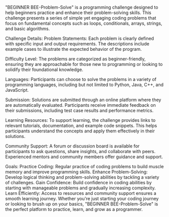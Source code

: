 "BEGINNER BEE-Problem-Solve" is a programming challenge designed to help beginners practice and enhance their problem-solving skills. This challenge presents a series of simple yet engaging coding problems that focus on fundamental concepts such as loops, conditionals, arrays, strings, and basic algorithms.

Challenge Details:
Problem Statements: Each problem is clearly defined with specific input and output requirements. The descriptions include example cases to illustrate the expected behavior of the program.

Difficulty Level: The problems are categorized as beginner-friendly, ensuring they are approachable for those new to programming or looking to solidify their foundational knowledge.

Languages: Participants can choose to solve the problems in a variety of programming languages, including but not limited to Python, Java, C++, and JavaScript.

Submission: Solutions are submitted through an online platform where they are automatically evaluated. Participants receive immediate feedback on their submissions, including test case results and performance metrics.

Learning Resources: To support learning, the challenge provides links to relevant tutorials, documentation, and example code snippets. This helps participants understand the concepts and apply them effectively in their solutions.

Community Support: A forum or discussion board is available for participants to ask questions, share insights, and collaborate with peers. Experienced mentors and community members offer guidance and support.

Goals:
Practice Coding: Regular practice of coding problems to build muscle memory and improve programming skills.
Enhance Problem-Solving: Develop logical thinking and problem-solving abilities by tackling a variety of challenges.
Gain Confidence: Build confidence in coding abilities by starting with manageable problems and gradually increasing complexity.
Learn Efficiently: Access to resources and community support ensures a smooth learning journey.
Whether you're just starting your coding journey or looking to brush up on your basics, "BEGINNER BEE-Problem-Solve" is the perfect platform to practice, learn, and grow as a programmer.
